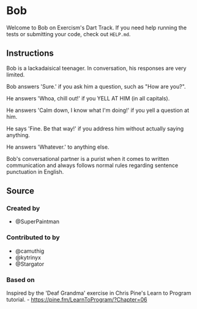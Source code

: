 # Bob

Welcome to Bob on Exercism's Dart Track.
If you need help running the tests or submitting your code, check out `HELP.md`.

## Instructions

Bob is a lackadaisical teenager. In conversation, his responses are very limited.

Bob answers 'Sure.' if you ask him a question, such as "How are you?".

He answers 'Whoa, chill out!' if you YELL AT HIM (in all capitals).

He answers 'Calm down, I know what I'm doing!' if you yell a question at him.

He says 'Fine. Be that way!' if you address him without actually saying
anything.

He answers 'Whatever.' to anything else.

Bob's conversational partner is a purist when it comes to written communication and always follows normal rules regarding sentence punctuation in English.

## Source

### Created by

- @SuperPaintman

### Contributed to by

- @camuthig
- @kytrinyx
- @Stargator

### Based on

Inspired by the 'Deaf Grandma' exercise in Chris Pine's Learn to Program tutorial. - https://pine.fm/LearnToProgram/?Chapter=06